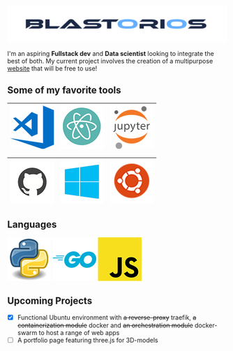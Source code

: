 <img src="https://raw.githubusercontent.com/Blastorios/Blastorios/master/images/blastorios_render.png" alt="Blastorios Logo">

I'm an aspiring **Fullstack dev** and **Data scientist** looking to integrate the best of both. My current project involves the creation of a multipurpose [website](https://blastorios.dev/) that will be free to use!

## Some of my favorite tools
<img src="https://raw.githubusercontent.com/Blastorios/Blastorios/master/images/vscode_render.png" alt="vscode render"> | <img src="https://raw.githubusercontent.com/Blastorios/Blastorios/master/images/atom_render.png" alt="atom render"> | <img src="https://raw.githubusercontent.com/Blastorios/Blastorios/master/images/jupyter_render.png" alt="jupyter render">
----------------------------------------------------------------------------------------------------------------------- | ------------------------------------------------------------------------------------------------------------------- | -------------------------------------------------------------------------------------------------------------------------

<img src="https://raw.githubusercontent.com/Blastorios/Blastorios/master/images/github_render.png" alt="github render"> | <img src="https://raw.githubusercontent.com/Blastorios/Blastorios/master/images/windows_render.png" alt="windows render"> | <img src="https://raw.githubusercontent.com/Blastorios/Blastorios/master/images/ubuntu_render.png" alt="ubuntu render">
----------------------------------------------------------------------------------------------------------------------- | ------------------------------------------------------------------------------------------------------------------------- | -----------------------------------------------------------------------------------------------------------------------

## Languages
<img src="https://raw.githubusercontent.com/Blastorios/Blastorios/master/images/python_render.png" alt="python render">

<img src="https://raw.githubusercontent.com/Blastorios/Blastorios/master/images/go_render.png" alt="go render">

<img src="https://raw.githubusercontent.com/Blastorios/Blastorios/master/images/javascript_render.png" alt="javascript render">

## Upcoming Projects
- [x] Functional Ubuntu environment with ~~a reverse-proxy~~ traefik, ~~a containerization module~~ docker and ~~an orchestration module~~ docker-swarm to host a range of web apps
- [ ] A portfolio page featuring three.js for 3D-models
